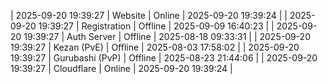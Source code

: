 | 2025-09-20 19:39:27 | Website | Online | 2025-09-20 19:39:24 |
| 2025-09-20 19:39:27 | Registration | Offline | 2025-09-09 16:40:23 |
| 2025-09-20 19:39:27 | Auth Server | Offline | 2025-08-18 09:33:31 |
| 2025-09-20 19:39:27 | Kezan (PvE) | Offline | 2025-08-03 17:58:02 |
| 2025-09-20 19:39:27 | Gurubashi (PvP) | Offline | 2025-08-23 21:44:06 |
| 2025-09-20 19:39:27 | Cloudflare | Online | 2025-09-20 19:39:24 |
